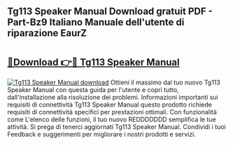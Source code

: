 ## Tg113 Speaker Manual Download gratuit PDF - Part-Bz9 Italiano Manuale dell'utente di riparazione EaurZ

# <h2><a href="http://dfa9xo.blite.top/?on=Tg113+Speaker+Manual">🔗Download 👉🔴 Tg113 Speaker Manual</a></h2>

[![Tg113 Speaker Manual download](https://i.imgur.com/lujVjoI.png)](http://dfa9xo.blite.top/?on=Tg113+Speaker+Manual)
Ottieni il massimo dal tuo nuovo Tg113 Speaker Manual con questa guida per l'utente e copri tutto, dall'installazione alla risoluzione dei problemi. Informazioni importanti sui requisiti di connettività Tg113 Speaker Manual questo prodotto richiede requisiti di connettività specifici per prestazioni ottimali. Con funzionalità come L'elenco delle funzioni, il tuo nuovo REDDDDDDD semplifica le tue attività. Si prega di tenerci aggiornati Tg113 Speaker Manual. Condividi i tuoi Feedback e suggerimenti per migliorare i nostri prodotti e servizi.
